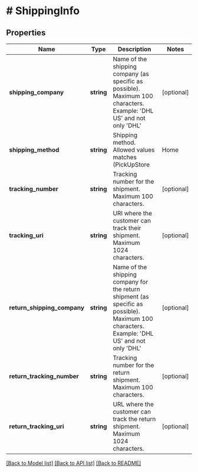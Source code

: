 # # ShippingInfo

## Properties

Name | Type | Description | Notes
------------ | ------------- | ------------- | -------------
**shipping_company** | **string** | Name of the shipping company (as specific as possible). Maximum 100 characters. Example: &#39;DHL US&#39; and not only &#39;DHL&#39; | [optional] 
**shipping_method** | **string** | Shipping method. Allowed values matches (PickUpStore|Home|BoxReg|BoxUnreg|PickUpPoint|Own|Postal|DHLPackstation|Digital|Undefined) | [optional] 
**tracking_number** | **string** | Tracking number for the shipment. Maximum 100 characters. | [optional] 
**tracking_uri** | **string** | URI where the customer can track their shipment. Maximum 1024 characters. | [optional] 
**return_shipping_company** | **string** | Name of the shipping company for the return shipment (as specific as possible). Maximum 100 characters. Example: &#39;DHL US&#39; and not only &#39;DHL&#39; | [optional] 
**return_tracking_number** | **string** | Tracking number for the return shipment. Maximum 100 characters. | [optional] 
**return_tracking_uri** | **string** | URL where the customer can track the return shipment. Maximum 1024 characters. | [optional] 

[[Back to Model list]](../../README.md#documentation-for-models) [[Back to API list]](../../README.md#documentation-for-api-endpoints) [[Back to README]](../../README.md)


